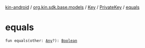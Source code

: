 [kin-android](../../../index.md) / [org.kin.sdk.base.models](../../index.md) / [Key](../index.md) / [PrivateKey](index.md) / [equals](./equals.md)

# equals

`fun equals(other: `[`Any`](https://kotlinlang.org/api/latest/jvm/stdlib/kotlin/-any/index.html)`?): `[`Boolean`](https://kotlinlang.org/api/latest/jvm/stdlib/kotlin/-boolean/index.html)